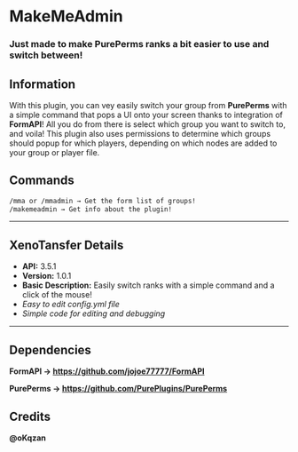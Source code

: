 # MakeMeAdmin

### Just made to make PurePerms ranks a bit easier to use and switch between!

## Information

With this plugin, you can vey easily switch your group from **PurePerms** with a simple command that pops a UI onto your screen thanks to integration of **FormAPI**! All you do from there is select which group you want to switch to, and voila! This plugin also uses permissions to determine which groups should popup for which players, depending on which nodes are added to your group or player file.
## Commands
```diff
/mma or /mmadmin → Get the form list of groups!
/makemeadmin → Get info about the plugin!
```
***

## XenoTansfer Details
* **API:** 3.5.1
* **Version:** 1.0.1
* **Basic Description:** Easily switch ranks with a simple command and a click of the mouse!
* *Easy to edit config.yml file*
* *Simple code for editing and debugging*
***

## Dependencies
**FormAPI →  https://github.com/jojoe77777/FormAPI**

**PurePerms → https://github.com/PurePlugins/PurePerms**

## Credits
**@oKqzan**

